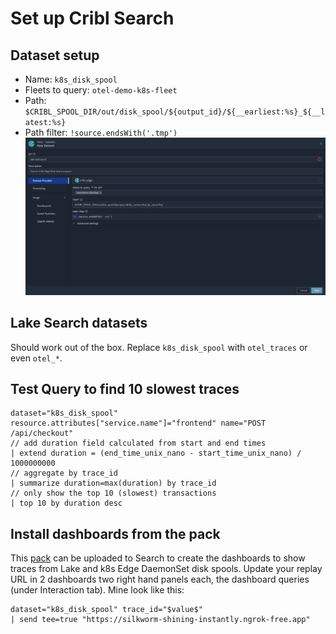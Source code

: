 # Set up Cribl Search
## Dataset setup
* Name: `k8s_disk_spool`
* Fleets to query: `otel-demo-k8s-fleet`
* Path: `$CRIBL_SPOOL_DIR/out/disk_spool/${output_id}/${__earliest:%s}_${__latest:%s}`
* Path filter: `!source.endsWith('.tmp')`
![diagram](../../images/search-spool-provider.png)

## Lake Search datasets
Should work out of the box. Replace `k8s_disk_spool` with `otel_traces` or even `otel_*`.

## Test Query to find 10 slowest traces
```k
dataset="k8s_disk_spool" resource.attributes["service.name"]="frontend" name="POST /api/checkout"
// add duration field calculated from start and end times
| extend duration = (end_time_unix_nano - start_time_unix_nano) / 1000000000 
// aggregate by trace_id
| summarize duration=max(duration) by trace_id 
// only show the top 10 (slowest) transactions
| top 10 by duration desc
```

## Install dashboards from the pack
This [pack](./Otel_demo_dashboards_0.0.1.crbl) can be uploaded to Search to create the dashboards to show traces from Lake and k8s Edge DaemonSet disk spools.
Update your replay URL in 2 dashboards two right hand panels each, the dashboard queries (under Interaction tab). Mine look like this:
```
dataset="k8s_disk_spool" trace_id="$value$"
| send tee=true "https://silkworm-shining-instantly.ngrok-free.app"
```